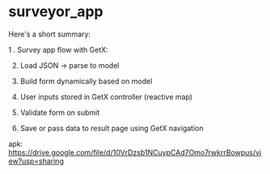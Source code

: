# surveyor_app



Here's a short summary:

1 . Survey app flow with GetX:

2. Load JSON → parse to model

2. Build form dynamically based on model

3. User inputs stored in GetX controller (reactive map)

4. Validate form on submit

5. Save or pass data to result page using GetX navigation


apk: https://drive.google.com/file/d/10VrDzsb1NCuypCAd7Omo7rwkrrBowpus/view?usp=sharing


